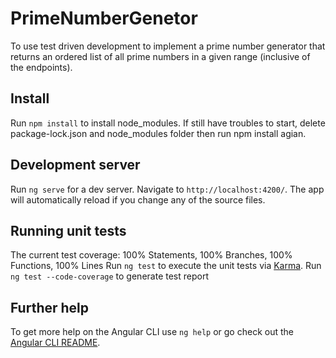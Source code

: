 # PrimeNumberGenetor

To use test driven development to implement a prime number generator that
returns an ordered list of all prime numbers in a given range (inclusive of the endpoints).

## Install

Run `npm install` to install node_modules.
If still have troubles to start, delete package-lock.json and node_modules folder then run npm install agian.

## Development server

Run `ng serve` for a dev server. Navigate to `http://localhost:4200/`. The app will automatically reload if you change any of the source files.

## Running unit tests
The current test coverage: 100% Statements, 100% Branches, 100% Functions, 100% Lines
Run `ng test` to execute the unit tests via [Karma](https://karma-runner.github.io).
Run ` ng test --code-coverage` to generate test report

 

## Further help

To get more help on the Angular CLI use `ng help` or go check out the [Angular CLI README](https://github.com/angular/angular-cli/blob/master/README.md).

